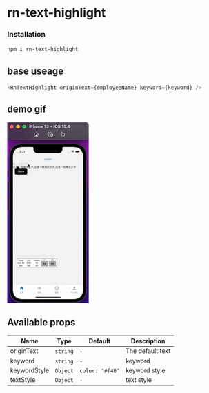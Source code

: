 # rn-text-highlight

### Installation

```bash
npm i rn-text-highlight
```

## base useage

```js
<RnTextHighlight originText={employeeName} keyword={keyword} />
```

## demo gif
<img src="./.github/images/texthighlight.gif" />

## Available props

| Name         | Type     | Default         | Description      |
| ------------ | -------- | --------------- | ---------------- |
| originText   | `string` | `-`             | The default text |
| keyword      | `string` | `-`             | keyword          |
| keywordStyle | `Object` | `color: "#f40"` | keyword style    |
| textStyle    | `Object` | `-`             | text style       |
